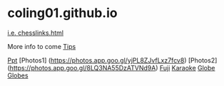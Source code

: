# coling01.github.io

[i.e. chesslinks.html](https://coling01.github.io/chesslinks.html)

More info to come
[Tips](https://coling01.github.io/tips.md)

[Ppt](https://coling01.github.io/Japan.pptx)
[Photos1] (https://photos.app.goo.gl/yjPL8ZJvfLxz7fcv8)
[Photos2] (https://photos.app.goo.gl/8LQ3NA55DzATVNd9A)
[Fuji](https://coling01.github.io/Fuji.MOV)
[Karaoke](https://coling01.github.io/Karaoke.MOV)
[Globe](https://earth3dmap.com/3d-globe)
[Globes](https://www.echalk.co.uk/Science/physics/solarSystem/InteractiveEarth/interactiveEarth.html)
  
  
  
 
  
